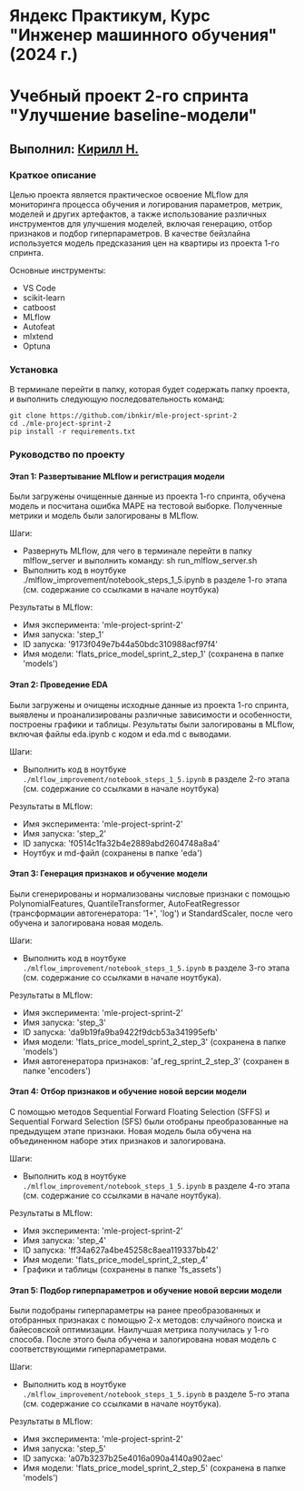 # Яндекс Практикум, Курс "Инженер машинного обучения" (2024 г.)
# Учебный проект 2-го спринта "Улучшение baseline-модели"
## Выполнил: [Кирилл Н.](mailto:ibnkir@yandex.ru)

### Краткое описание
Целью проекта является практическое освоение MLflow для мониторинга процесса обучения и логирования параметров, метрик, моделей и других артефактов, а также использование различных инструментов для улучшения моделей, включая генерацию, отбор признаков и подбор гиперпараметров. В качестве бейзлайна используется модель предсказания цен на квартиры из проекта 1-го спринта.

Основные инструменты: 
- VS Code
- scikit-learn 
- catboost
- MLflow
- Autofeat
- mlxtend 
- Optuna 

### Установка
В терминале перейти в папку, которая будет содержать папку проекта, и выполнить следующую последовательность команд:
```
git clone https://github.com/ibnkir/mle-project-sprint-2
cd ./mle-project-sprint-2
pip install -r requirements.txt
```

### Руководство по проекту
#### Этап 1: Развертывание MLflow и регистрация модели
Были загружены очищенные данные из проекта 1-го спринта, обучена модель и посчитана ошибка MAPE на тестовой выборке. Полученные метрики и модель были залогированы в MLflow.

Шаги:
- Развернуть MLflow, для чего в терминале перейти в папку mlflow_server и выполнить команду: sh run_mlflow_server.sh
- Выполнить код в ноутбуке ./mlflow_improvement/notebook_steps_1_5.ipynb в разделе 1-го этапа (см. содержание со ссылками в начале ноутбука)

Результаты в MLflow:
- Имя эксперимента: 'mle-project-sprint-2'
- Имя запуска: 'step_1'
- ID запуска: '9173f049e7b44a50bdc310988acf97f4'
- Имя модели: 'flats_price_model_sprint_2_step_1' (сохранена в папке 'models')

#### Этап 2: Проведение EDA 
Были загружены и очищены исходные данные из проекта 1-го спринта, выявлены и проанализированы различные зависимости и особенности, построены графики и таблицы. Результаты были залогированы в MLflow, включая файлы eda.ipynb с кодом и eda.md с выводами.

Шаги:
- Выполнить код в ноутбуке `./mlflow_improvement/notebook_steps_1_5.ipynb` в разделе 2-го этапа (см. содержание со ссылками в начале ноутбука)

Результаты в MLflow:
- Имя эксперимента: 'mle-project-sprint-2'
- Имя запуска: 'step_2'
- ID запуска: 'f0514c1fa32b4e2889abd2604748a8a4'
- Ноутбук и md-файл (сохранены в папке 'eda')

#### Этап 3: Генерация признаков и обучение модели
Были сгенерированы и нормализованы числовые признаки с помощью PolynomialFeatures, QuantileTransformer, AutoFeatRegressor (трансформации автогенератора: '1+', 'log') и StandardScaler, после чего обучена и залогирована новая модель.

Шаги:
- Выполнить код в ноутбуке `./mlflow_improvement/notebook_steps_1_5.ipynb` в разделе 3-го этапа (см. содержание со ссылками в начале ноутбука).

Результаты в MLflow:
- Имя эксперимента: 'mle-project-sprint-2'
- Имя запуска: 'step_3'
- ID запуска: 'da9b19fa9ba9422f9dcb53a341995efb'
- Имя модели: 'flats_price_model_sprint_2_step_3' (сохранена в папке 'models')
- Имя автогенератора признаков: 'af_reg_sprint_2_step_3' (сохранен в папке 'encoders')

#### Этап 4: Отбор признаков и обучение новой версии модели
С помощью методов Sequential Forward Floating Selection (SFFS) и Sequential Forward Selection (SFS) были отобраны преобразованные на предыдущем этапе признаки. Новая модель была обучена на объединенном наборе этих признаков и залогирована.

Шаги:
- Выполнить код в ноутбуке `./mlflow_improvement/notebook_steps_1_5.ipynb` в разделе 4-го этапа (см. содержание со ссылками в начале ноутбука).

Результаты в MLflow:
- Имя эксперимента: 'mle-project-sprint-2'
- Имя запуска: 'step_4'
- ID запуска: 'ff34a627a4be45258c8aea119337bb42'
- Имя модели: 'flats_price_model_sprint_2_step_4'
- Графики и таблицы (сохранены в папке 'fs_assets')

#### Этап 5: Подбор гиперпараметров и обучение новой версии модели
Были подобраны гиперпараметры на ранее преобразованных и отобранных признаках с помощью 2-х методов: случайного поиска и байесовской оптимизации. Наилучшая метрика получилась у 1-го способа. После этого была обучена и залогирована новая модель с соответствующими гиперпараметрами.

Шаги:
- Выполнить код в ноутбуке `./mlflow_improvement/notebook_steps_1_5.ipynb` в разделе 5-го этапа (см. содержание со ссылками в начале ноутбука).

Результаты в MLflow:
- Имя эксперимента: 'mle-project-sprint-2'
- Имя запуска: 'step_5'
- ID запуска: 'a07b3237b25e4016a090a4140a902aec'
- Имя модели: 'flats_price_model_sprint_2_step_5' (сохранена в папке 'models')
